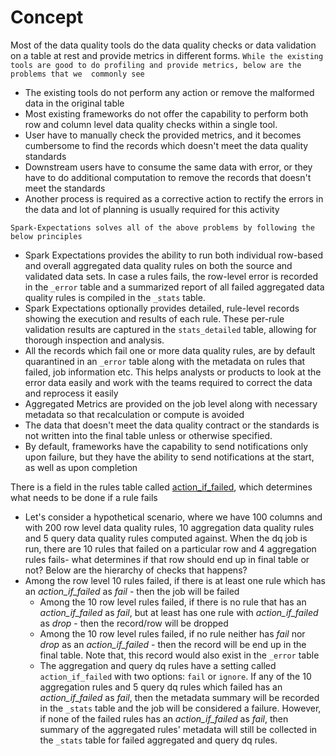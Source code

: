 
# Concept

Most of the data quality tools do the data quality checks or data validation on a table at rest and provide metrics in 
different forms. `While the existing tools are good to do profiling and provide metrics, below are the problems that we 
commonly see` 

* The existing tools do not perform any action or remove the malformed data in the original table 
* Most existing frameworks do not offer the capability to perform both row and column level data quality checks 
within a single tool.
* User have to manually check the provided metrics, and it becomes cumbersome to find the records which doesn't meet 
the data quality standards
* Downstream users have to consume the same data with error, or they have to do additional computation to remove the 
records that doesn't meet the standards
* Another process is required as a corrective action to rectify the errors in the data and lot of planning is usually 
required for this activity

`Spark-Expectations solves all of the above problems by following the below principles`

* Spark Expectations provides the ability to run both individual row-based and overall aggregated data quality rules 
on both the source and validated data sets. In case a rules fails, the row-level error is recorded in the `_error` table 
and a summarized report of all failed aggregated data quality rules is compiled in the `_stats` table. 
* Spark Expectations optionally provides detailed, rule-level records showing the execution and results of each rule. 
These per-rule validation results are captured in the `stats_detailed` table, allowing for thorough inspection and analysis.
* All the records which fail one or more data quality rules, are by default quarantined in an `_error` table along with 
the metadata on rules that failed, job information etc. This helps analysts or products to look at the error data easily 
and work with the teams required to correct the data and reprocess it easily
* Aggregated Metrics are provided on the job level along with necessary metadata so that recalculation or compute is 
avoided
* The data that doesn't meet the data quality contract or the standards is not written into the final table unless or
otherwise specified. 
* By default, frameworks have the capability to send notifications only upon failure, but they have the ability to 
send notifications at the start, as well as upon completion


There is a field in the rules table called [action_if_failed](../../user_guide/data_quality_rules/#action-if-failed-configuration-for-data-quality-rules), which determines
what needs to be done if a rule fails


* Let's consider a hypothetical scenario, where we have 100 columns and with 200
row level data quality rules, 10 aggregation data quality rules and 5 query data quality rules  computed against. When the dq job is run, there are
10 rules that failed on a particular row and 4 aggregation rules fails- what determines if that row should end up in 
final table or not? Below are the hierarchy of checks that happens?
* Among the row level 10 rules failed, if there is at least one rule which has an _action_if_failed_ as _fail_ - 
  then the job will be failed 
  * Among the 10 row level rules failed, if there is no rule that has an _action_if_failed_ as _fail_, but at least 
  has one rule with _action_if_failed_ as _drop_ - then the record/row will be dropped
  * Among the 10 row level rules failed, if no rule neither has _fail_ nor _drop_ as an _action_if_failed_ - then 
  the record will be end up in the final table. Note that, this record would also exist in the `_error` table
  * The aggregation and query dq rules have a setting called `action_if_failed` with two options: `fail` or `ignore`. If any of
  the 10 aggregation rules and 5 query dq rules which failed has an _action_if_failed_ as _fail_, then the metadata summary will be 
  recorded in the `_stats` table and the job will be considered a failure. However, if none of the failed rules 
  has an _action_if_failed_ as _fail_, then summary of the aggregated rules' metadata will still be collected in the 
  `_stats` table for failed aggregated and  query dq rules.
